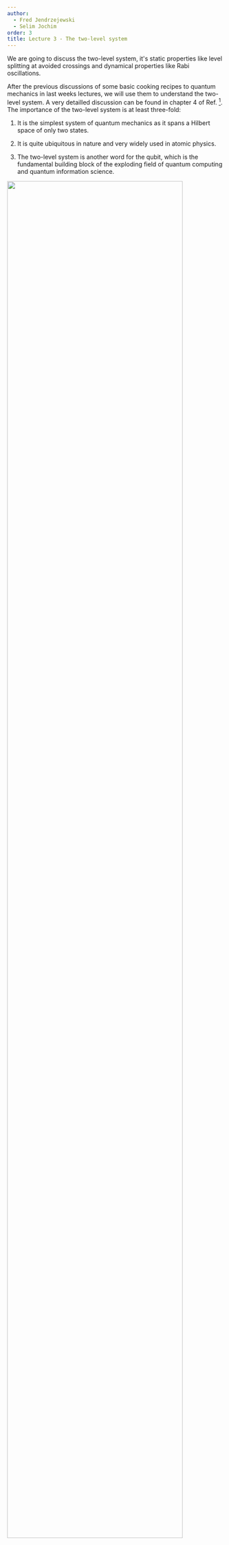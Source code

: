 ```yaml
---
author:
  - Fred Jendrzejewski
  - Selim Jochim
order: 3
title: Lecture 3 - The two-level system
---
```


We are going to discuss the two-level system, it's static properties
like level splitting at avoided crossings and dynamical properties like
Rabi oscillations.

After the previous discussions of some basic cooking recipes to quantum
mechanics in last weeks lectures, we will use them to understand the two-level system. A very detailled
discussion can be found in chapter 4 of Ref. [^CT1]. The importance of the
two-level system is at least three-fold:

1.  It is the simplest system of quantum mechanics as it spans a Hilbert
    space of only two states.

2.  It is quite ubiquitous in nature and very widely used in atomic
    physics.

3.  The two-level system is another word for the qubit, which is the
    fundamental building block of the exploding field of quantum
    computing and quantum information science.

<img src="./lecture3_pic1.png" width="90%">

Examples for two-state systems. a) Benzene: In the ground state, the
electrons are delocalized. b) Ammonia: The nitrogen atom is either found
above or below the hydrogen triangle. The state changes when the
nitrogen atom tunnels. c) Molecular ion : The electron is either
localized near proton 1 or 2.

Some of the many examples for two-level systems that can be found in
nature:

- Spin of the electron: Up vs. down state

- Two-level atom with one electron (simplified): Excited vs. ground
  state

- Structures of molecules, e.g., $NH_3$

- Occupation of mesoscopic capacitors in nanodevices.

- Current states in superconducting loops.

- Nitrogen-vacancy centers in diamond.

## Hamiltonian, Eigenstates and Matrix Notation

To start out, we will consider two eigenstates
$\left|0\right\rangle$, $\left|1\right\rangle$
of the Hamiltonian $\hat{H}_0$ with

$$
 \hat{H}_0\left|0\right\rangle=E_0\left|0\right\rangle, \qquad \hat{H}_0\left|1\right\rangle=E_1\left|1\right\rangle.
$$

Quite typically we might think of it as a two-level atom
with states 1 and 2. The eigenstates can be expressed in matrix
notation:

$$
 \left|0\right\rangle=\left( \begin{array}{c} 1 \\ 0 \end{array} \right), \qquad \left|1\right\rangle=\left( \begin{array}{c} 0 \\ 1 \end{array} \right),
$$

so that $\hat{H}_0$ be written as a diagonal matrix

$$
    \hat{H}_0 = \left(\begin{array}{cc} E_0 & 0 \\ 0 & E_1 \end{array}\right).
$$

If we would only prepare eigenstates the system would be
rather boring. However, we typically have the ability to change the
Hamiltonian by switching on and off laser or microwave fields [^1]. We
can then write the Hamiltonian in its most general form as:

$$

\hat{H} = \frac{\hbar}{2}\left( \begin{array}{cc} \Delta  & \Omega_x - i\Omega_y\\ \Omega_x +i\Omega_y & -\Delta \end{array} \right)
$$

Sometimes we will also chose the definition:

$$
\Omega = |\Omega| e^{i\varphi}=\Omega_x + i\Omega_y
$$

It is particularly useful for the case in which the
coupling is created by a laser. Another useful way of thinking about the
two-level system is as a spin in a magnetic field. Let us remind us of
the definitions of the of the spin-1/2 matrices:

$$
s_x = \frac{\hbar}{2}\left(\begin{array}{cc}
0 & 1\\
1 &  0
\end{array}
\right)~
s_y = \frac{\hbar}{2}\left(\begin{array}{cc}
0 & -i\\
i &  0
\end{array}
\right)~s_z =\frac{\hbar}{2} \left(\begin{array}{cc}
1 & 0\\
0 &  -1
\end{array}
\right)
$$

We then obtain:

$$

\hat{H} = \mathbf{B}\cdot\hat{\mathbf{s}}\text{ with }\mathbf{B} = (\Omega_x, \Omega_y, \Delta)
$$

You will go through this calculation in the excercise of
this week.

### Case of no perturbation $\Omega = 0$

This is exactly the case of no applied laser fields that we discussed
previously. We simply removed the energy offset
$E_m = \frac{E_0+E_1}{2}$ and pulled out the factor $\hbar$, such that
$\Delta$ measures a frequency. So we have:

$$
E_0 = E_m+ \frac{\hbar}{2}\Delta\\
E_1 = E_m- \frac{\hbar}{2}\Delta
$$

We typically call $\Delta$ the energy difference between
the levels or the **detuning**.

### Case of no detuning $\Delta = 0$

Let us suppose that the diagonal elements are exactly zero. And for
simplicity we will also keep $\Omega_y =0$ as it simply complicates the
calculations without adding much to the discussion at this stage. The
Hamiltonian reads then:

$$
\hat{H} = \frac{\hbar}{2}\left( \begin{array}{cc} 0  & \Omega\\ \Omega &0 \end{array} \right)
$$

Quite clearly the states $\varphi_{1,2}$ are not the eigenstates of the
system anymore. How should the system be described now ? We can once
again diagonalize the system and write

$$
\hat{H}\left|\varphi_{\pm}\right\rangle = E_{\pm}\left|\varphi_\pm\right\rangle\\
E_{\pm} = \pm\frac{\hbar}{2}\Omega\\
\left|\varphi_\pm\right\rangle = \frac{\left|0\right\rangle\pm\left|1\right\rangle}{\sqrt{2}}
$$

Two important consequences can be understood from this
result:

1.  The coupling of the two states shifts their energy by $\Omega$. This
    is the idea of level repulsion.

2.  The coupled states are a superposition of the initial states.

This is also a motivation the formulation of the 'bare' system for
$\Omega = 0$ and the 'dressed' states for the coupled system.

### General case

Quite importantly we can solve the system completely even in the general
case. By diagonalizing the Hamiltonian we obtain:

$$
 E_\pm = \pm \frac{\hbar}{2} \sqrt{\Delta^2+|\Omega|^2}
$$

The energies can be nicely summarized as in Fig.

<img src="./lecture3_pic2.png" width="90%">

The Eigenstates then read:

$$
\left|\psi_+\right\rangle=\cos\left(\frac{\theta}{2}\right) \mathrm{e}^{-i{\varphi}/{2}}\left|0\right\rangle+\sin\left(\frac{\theta}{2}\right) \mathrm{e}^{i{\varphi}/{2}}\left|1\right\rangle,
$$

$$
\left|\psi_-\right\rangle=-\sin\left(\frac{\theta}{2}\right) \mathrm{e}^{-i{\varphi}/{2}}\left|0\right\rangle+\cos\left(\frac{\theta}{2}\right) \mathrm{e}^{i{\varphi}/{2}}\left|1\right\rangle,
$$

where

$$

\tan(\theta) = \frac{|\Omega|}{\Delta}
$$

## The Bloch sphere

While we could just discuss the details of the above state in the
abstract, it is extremely helpful to visualize the problem on the Bloch
sphere. The idea of the Bloch sphere is that the we have a complex wave
function of well defined norm and two free parameters. So it seems quite
natural to look for a good representation of it. And this is the Bloch
sphere as drawn below

<img src="./lecture3_pic3.png" width="90%">

We will see especially its usefulness especially as we discuss the
dynamics of the two-state system.

## Dynamical Aspects

### Time Evolution of $\left|\psi(t)\right\rangle$

After the static case we now want to investigate the dynamical
properties of the two-state system. We calculate the time evolution of
$\left|\psi(t)\right\rangle = c_0(t)\left|0\right\rangle + c_1(t)\left|1\right\rangle$
with the Schrödinger equation and the perturbed Hamiltonian:

$$
i\hbar \frac{d}{dt}\left|\psi(t)\right\rangle=\hat{H}\left|\psi(t)\right\rangle,\\
i \frac{d}{dt}\left(\begin{array}{c} c_0(t) \\ c_1(t) \end{array}\right) = \frac{1}{2}\left( \begin{array}{cc} \Delta & \Omega \\ \Omega^* & -\Delta \end{array} \right) \left(\begin{array}{c} c_0(t) \\ c_1(t) \end{array} \right).
$$

We have two coupled differential equations and we luckily already know
how to solve them as we have calculated the two eigenenergies in the
previous section. For the state
$\left|\psi(t)\right\rangle$ we get

$$
 \left|\psi(t)\right\rangle=\lambda \mathrm{e}^{-i{E_+}t/{\hbar}} \left|\psi_+\right\rangle + \mu \mathrm{e}^{-i{E_-}t/{\hbar}} \left|\psi_-\right\rangle
$$

with the factors $\lambda$ and $\mu$, which are defined
by the initial state. The most common question is then what happens to
the system if we start out in the bare state
$\left|0\right\rangle$ and then let it evolve under
coupling with a laser ? So what is the probability to find it in the
other state $\left|1\right\rangle$:

$$
P_1(t)=\left|\left\langle 1|\psi(t)\right\rangle\right|^2.
$$

As a first step, we have to apply the initial condition
to and express
$\left|\varphi\right\rangle$ in terms of $|\psi_+$ and $|\psi_-$:

$$
\left|\psi(0)\right\rangle \overset{!}{=} \left|0\right\rangle\\
  = \mathrm{e}^{i{\varphi}/{2}} \left[ \cos\left( \frac{\theta}{2}\right) \left|\psi_+\right\rangle-\sin\left(\frac{\theta}{2}\right)\left|\psi_-\right\rangle\right]
$$

By equating the coefficients we get for $\lambda$ and
$\mu$:

$$
\lambda = \mathrm{e}^{i{\varphi}/{2}}\cos\left(\frac{\theta}{2}\right), \qquad  \mu = -\mathrm{e}^{i{\varphi}/{2}}\sin\left(\frac{\theta}{2}\right).
$$

One thus gets:

$$
\hspace{-2mm} P_1(t)=\left|\left\langle 1|\psi(t)\right\rangle\right|^2 \\
= \left|\mathrm{e}^{i\varphi} \sin\left(\frac{\theta}{2}\right)\cos\left(\frac{\theta}{2}\right)\left[\mathrm{e}^{-i{E_+}t/{\hbar}} - \mathrm{e}^{-i{E_-}t/{\hbar}}\right]\right|^2\\
= \sin^2(\theta)\sin^2\left(\frac{E_+-E_-}{2\hbar}t\right)
$$

$P_1(t)$ can be expressed with $\Delta$ and $\Omega$
alone. The obtained relation is called Rabi's formula:

$$
 P_1(t)=\frac{1}{1+\left(\frac{\Delta}{|\Omega|}\right)^2}\sin^2\left(\sqrt{|\Omega|^2+\Delta^2}\frac{t}{2}\right)
$$

<img src="./lecture3_pic4.png" width="90%">

### Visualization of the dynamics in the spin picture

While the previous derivation might be the standard one, which certainly
leads to the right results it might not be the most intuitive way of
thinking about the dynamics. They become actually quite transparent in
the spin language and on the Bloch sphere. So let us go back to the
formulation of the Hamiltonian in terms of spins as at the beginning of the lecture.

How would the question of the time evolution from $0$ to $1$ and back go
now ? Basically, we would assume that the spin has been initialize into
one of the eigenstates of the $z$-basis and now starts to rotate in some
magnetic field. How ? This can be nicely studied in the Heisenberg
picture, where operators have a time evolution. In the Heisenberg
picture we have:

$$
\frac{d}{dt} \hat{s}_i = \frac{i}{\hbar}\left[\hat{H},\hat{s}_i\right]\\
\frac{d}{dt} \hat{s}_i = \frac{i}{\hbar}\sum_j B_j \left[\hat{s}_j,\hat{s}_i\right]\\


$$

So to understand we time evolution, we only need to
employ the commutator relationships between the spins:

$$
= \hbar is_z~~[ s_y, s_z] = \hbar is_x~~[ s_z, s_x] = \hbar is_y
$$

For the specific case of $B_x=\Omega$, $B_y = B_z = 0$,
we have then:

$$
\frac{d}{dt} \hat{s}_x = 0\\
\frac{d}{dt} \hat{s}_y = -\Omega \hat{s}_z\\
\frac{d}{dt} \hat{s}_z = \Omega \hat{s}_y


$$

So applying a field in x-direction leads to a rotation of the spin
around the $x$ axis with velocity $\Omega$. We can now use this general
picture to understand the dynamics as rotations around an axis, which is
defined by the different components of the magnetic field.

## A few words on the quantum information notation

The qubit is THE basic ingredient of quantum computers. A nice way to
play around with them is actually the [IBM Quantum
experience](https://quantum-computing.ibm.com/). However, you will
typically not find Pauli matrices etc within these systems. The typical
notation there is:

- $R_x(\phi)$ is a rotation around the x-axis for an angle $\phi$.

- Same holds for $R_y$ and $R_z$.

- $X$ denotes the rotation around the x axis for an angle $\pi$. So it
  transforms $\left|1\right\rangle$ into
  $\left|0\right\rangle$ and vise versa.

- $Z$ denotes the rotation around the x axis for an angle $\pi$. So it
  transforms $\left|+\right\rangle$ into
  $\left|-\right\rangle$ and vise versa.

The most commonly used gate is actually one that we did not talk about
at all, it is the _Hadamard_ gate, which transforms
$\left|1\right\rangle$ into
$\left|-\right\rangle$ and
$\left|0\right\rangle$ into
$\left|+\right\rangle$:

$$
\hat{H}\left|1\right\rangle = \left|-\right\rangle  ~   \hat{H}\left|0\right\rangle = \left|+\right\rangle\\
\hat{H}\left|-\right\rangle = \left|1\right\rangle  ~   \hat{H}\left|+\right\rangle = \left|0\right\rangle
$$

In the forth lecture we will see how it is that a time-dependent field can actually couple two atomic states, which are normally of very different energies.

[^1]: See the discussions of the next lecture

[^CT1]: Quantum Mechanics, Volume 1. Cohen-Tannoudji, Diu, Laloe. Wiley-VCH, 2006.
